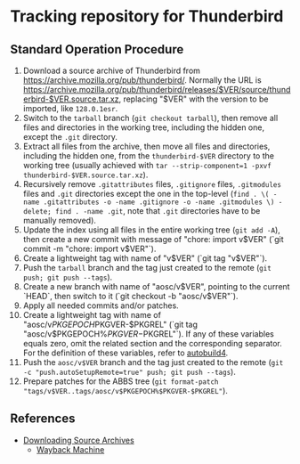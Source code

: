 # Tracking repository for Thunderbird

## Standard Operation Procedure

1. Download a source archive of Thunderbird from <https://archive.mozilla.org/pub/thunderbird/>. Normally the URL is <https://archive.mozilla.org/pub/thunderbird/releases/$VER/source/thunderbird-$VER.source.tar.xz>, replacing "$VER" with the version to be imported, like `128.0.1esr`.
2. Switch to the `tarball` branch (`git checkout tarball`), then remove all files and directories in the working tree, including the hidden one, except the `.git` directory.
3. Extract all files from the archive, then move all files and directories, including the hidden one, from the `thunderbird-$VER` directory to the working tree (usually achieved with `tar --strip-component=1 -pxvf thunderbird-$VER.source.tar.xz`).
4. Recursively remove `.gitattributes` files, `.gitignore` files, `.gitmodules` files and `.git` directories except the one in the top-level (`find . \( -name .gitattributes -o -name .gitignore -o -name .gitmodules \) -delete; find . -name .git`, note that `.git` directories have to be manually removed).
5. Update the index using all files in the entire working tree (`git add -A`), then create a new commit with message of "chore: import v$VER" (`git commit -m "chore: import v$VER"`).
6. Create a lightweight tag with name of "v$VER" (`git tag "v$VER"`).
7. Push the `tarball` branch and the tag just created to the remote (`git push; git push --tags`).
8. Create a new branch with name of "aosc/v$VER", pointing to the current `HEAD`, then switch to it (`git checkout -b "aosc/v$VER"`).
9. Apply all needed commits and/or patches.
10. Create a lightweight tag with name of "aosc/v$PKGEPOCH%$PKGVER-$PKGREL" (`git tag "aosc/v$PKGEPOCH%$PKGVER-$PKGREL"`). If any of these variables equals zero, omit the related section and the corresponding separator. For the definition of these variables, refer to [autobuild4](https://github.com/AOSC-Dev/autobuild4).
11. Push the `aosc/v$VER` branch and the tag just created to the remote (`git -c "push.autoSetupRemote=true" push; git push --tags`).
12. Prepare patches for the ABBS tree (`git format-patch "tags/v$VER..tags/aosc/v$PKGEPOCH%$PKGVER-$PKGREL"`).

## References

- [Downloading Source Archives](https://github.com/mdn/archived-content/blob/main/files/en-us/mozilla/developer_guide/source_code/downloading_source_archives/index.html)
  - [Wayback Machine](https://web.archive.org/web/20210426034753/https://developer.mozilla.org/en-US/docs/Mozilla/Developer_guide/Source_Code/Downloading_Source_Archives)
